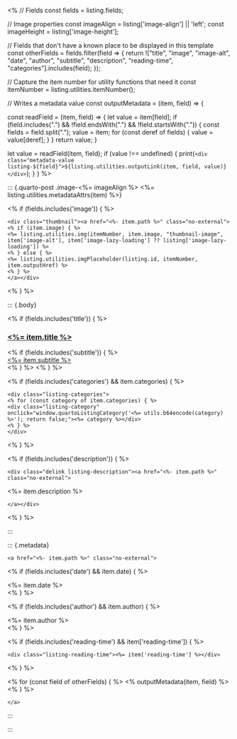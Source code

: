 <%
// Fields
const fields = listing.fields;

// Image properties
const imageAlign = listing['image-align'] || 'left';
const imageHeight = listing['image-height'];

// Fields that don't have a known place to be displayed in this template
const otherFields = fields.filter(field => {
return !["title", "image", "image-alt", "date", "author", "subtitle", "description", "reading-time", "categories"].includes(field);
});

// Capture the item number for utility functions that need it
const itemNumber = listing.utilities.itemNumber();

// Writes a metadata value
const outputMetadata = (item, field) => {

const readField = (item, field) => {
let value = item[field];
if (field.includes(".") && !field.endsWith(".") && !field.startsWith(".")) {
const fields = field.split(".");
value = item;
for (const deref of fields) {
value = value[deref];
}
}
return value;
}

let value = readField(item, field);
if (value !== undefined) {
print(`<div class="metadata-value listing-${field}">${listing.utilities.outputLink(item, field, value)}</div>`);
 }
}
%>

::: {.quarto-post .image-<%= imageAlign %> <%= listing.utilities.metadataAttrs(item) %>}

<% if (fields.includes('image')) { %>

```{=html}
<div class="thumbnail"><a href="<%- item.path %>" class="no-external">
<% if (item.image) { %>
<%= listing.utilities.img(itemNumber, item.image, "thumbnail-image", item['image-alt'], item['image-lazy-loading'] ?? listing['image-lazy-loading']) %>
<% } else { %>
<%= listing.utilities.imgPlaceholder(listing.id, itemNumber, item.outputHref) %>
<% } %>
</a></div>
```

<% } %>

::: {.body}

<% if (fields.includes('title')) { %>
<h3 class="no-anchor listing-title"><a href="<%- item.path %>" class="no-external"><%= item.title %></a></h3>
<% if (fields.includes('subtitle')) { %>
<div class="listing-subtitle"><a href="<%- item.path %>" class="no-external"><%= item.subtitle %></a></div>
<% } %>
<% } %>

<% if (fields.includes('categories') && item.categories) { %>

```{=html}
<div class="listing-categories">
<% for (const category of item.categories) { %>
<div class="listing-category" onclick="window.quartoListingCategory('<%= utils.b64encode(category) %>'); return false;"><%= category %></div>
<% } %>
</div>
```

<% } %>

<% if (fields.includes('description')) { %>

```{=html}
<div class="delink listing-description"><a href="<%- item.path %>" class="no-external">
```

<%= item.description %>

```{=html}
</a></div>
```

<% } %>

:::

::: {.metadata}

```{=html}
<a href="<%- item.path %>" class="no-external">
```

<% if (fields.includes('date') && item.date) { %>
<div class="listing-date"><%= item.date %></div>
<% } %>

<% if (fields.includes('author') && item.author) { %>
<div class="listing-author"><%= item.author %></div>
<% } %>

<% if (fields.includes('reading-time') && item['reading-time']) { %>

```{=html}
<div class="listing-reading-time"><%= item['reading-time'] %></div>
```

<% } %>

<% for (const field of otherFields) { %>
<% outputMetadata(item, field) %>
<% } %>

```{=html}
</a>
```

:::

:::
